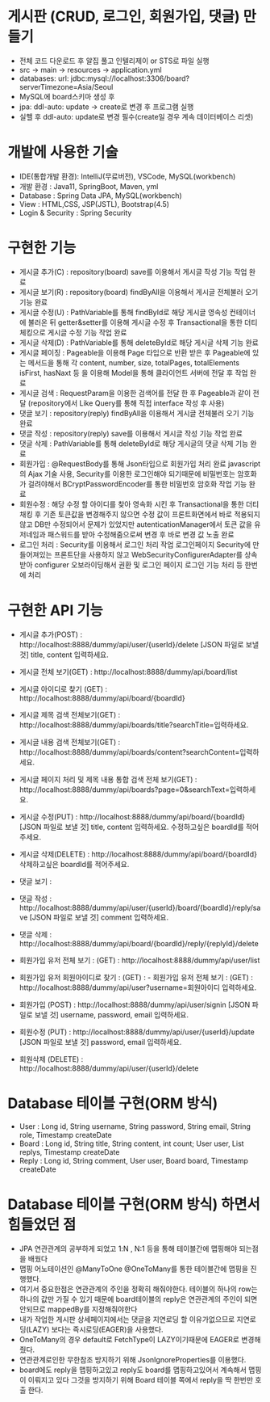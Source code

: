 # 게시판 (CRUD, 로그인, 회원가입, 댓글) 만들기
- 전체 코드 다운로드 후 알집 풀고 인텔리제이 or STS로 파일 실행
- src -> main -> resources -> application.yml
- databases: url: jdbc:mysql://localhost:3306/board?serverTimezone=Asia/Seoul
- MySQL에 board스키마 생성 후 
- jpa: ddl-auto: update -> create로 변경 후 프로그램 실행
- 실핼 후 ddl-auto: update로 변경 필수(create일 경우 계속 데이터베이스 리셋)

# 개발에 사용한 기술
- IDE(통합개발 환경): IntelliJ(무료버전), VSCode, MySQL(workbench)
- 개발 환경 : Java11, SpringBoot, Maven, yml
- Database : Spring Data JPA, MySQL(workbench)
- View : HTML,CSS, JSP(JSTL), Bootstrap(4.5)
- Login & Security : Spring Security

# 구현한 기능 
- 게시글 추가(C) : repository(board) save를 이용해서 게시글 작성 기능 작업 완료
- 게시글 보기(R) : repository(board) findByAll을 이용해서 게시글 전체불러 오기 기능 완료
- 게시글 수정(U) : PathVariable를 통해 findById로 해당 게시글 영속성 컨테이너에 불러온 뒤 getter&setter를 이용해 게시글 수정 후 Transactional을 통한 더티체킹으로 게시글 수정 기능 작업 완료 
- 게시글 삭제(D) : PathVariable를 통해 deleteById로 해당 게시글 삭제 기능 완료
- 게시글 페이징 :  Pageable을 이용해 Page 타입으로 반환 받은 후 Pageable에 있는 메서드을 통해 각 content, number, size, totalPages, totalElements isFirst, hasNaxt 등 을 이용해 Model을 통해 클라이언트 서버에 전달 후 작업 완료
- 게시글 검색 : RequestParam을 이용한 검색어를 전달 한 후 Pageable과 같이 전달 (repository에서 Like Query를 통해 직접 interface 작성 후 사용)
- 댓글 보기 :  repository(reply) findByAll을 이용해서 게시글 전체불러 오기 기능 완료
- 댓글 작성 : repository(reply) save를 이용해서 게시글 작성 기능 작업 완료 
- 댓글 삭제 : PathVariable를 통해 deleteById로 해당 게시글의 댓글 삭제 기능 완료
- 회원가입 : @RequestBody를 통해 Json타입으로 회원가입 처리 완료 javascript의 Ajax 기술 사용, Security를 이용한 로그인해야 되기때문에 비밀번호는 암호화가 걸려야해서 BCryptPasswordEncoder를 통한 비밀번호 암호화 작업 기능 완료
- 회원수정 : 해당 수정 할 아이디를 찾아 영속화 시킨 후 Transactional을 통한 더티채킹 후 기존 토큰값을 변경해주지 않으면 수정 값이 프론트화면에서 바로 적용되지 않고 DB만 수정되어서 문제가 있었지만 autenticationManager에서 토큰 값을 유저네임과 패스워드를 받아 수정해줌으로써 변경 후 바로 변경 값 노출 완료
- 로그인 처리 : Security를 이용해서 로그인 처리 작업 로그인페이지 Security에 만들어져있는 프론트단을 사용하지 않고 WebSecurityConfigurerAdapter를 상속 받아 configurer 오보라이딩해서 권환 및 로그인 페이지 로그인 기능 처리 등 한번에 처리

# 구현한 API 기능
- 게시글 추가(POST) : http://localhost:8888/dummy/api/user/{userId}/delete [JSON 파일로 보낼 것] title, content 입력하세요.
- 게시글 전체 보기(GET) : http://localhost:8888/dummy/api/board/list
- 게시글 아이디로 찾기 (GET) : http://localhost:8888/dummy/api/board/{boardId}
- 게시글 제목 검색 전체보기(GET) : http://localhost:8888/dummy/api/boards/title?searchTitle=입력하세요.
- 게시글 내용 검색 전체보기(GET) : http://localhost:8888/dummy/api/boards/content?searchContent=입력하세요.
- 게시글 페이지 처리 및 제목 내용 통합 검색 전체 보기(GET) : http://localhost:8888/dummy/api/boards?page=0&searchText=입력하세요.
- 게시글 수정(PUT) : http://localhost:8888/dummy/api/board/{boardId} [JSON 파일로 보낼 것] title, content 입력하세요. 수정하고싶은 boardId를 적어주세요.
- 게시글 삭제(DELETE) : http://localhost:8888/dummy/api/board/{boardId} 삭제하고싶은 boardId를 적어주세요.

- 댓글 보기 :
- 댓글 작성 : http://localhost:8888/dummy/api/user/{userId}/board/{boardId}/reply/save [JSON 파일로 보낼 것] comment 입력하세요.
- 댓글 삭제 : http://localhost:8888/dummy/api/board/{boardId}/reply/{replyId}/delete

- 회원가입 유저 전체 보기 : (GET) : http://localhost:8888/dummy/api/user/list
- 회원가입 유저 회원아이디로 찾기 : (GET) : - 회원가입 유저 전체 보기 : (GET) : http://localhost:8888/dummy/api/user?username=회원아이디 입력하세요.
- 회원가입 (POST) : http://localhost:8888/dummy/api/user/signin [JSON 파일로 보낼 것] username, password, email 입력하세요.
- 회원수정 (PUT) :  http://localhost:8888/dummy/api/user/{userId}/update [JSON 파일로 보낼 것] password, email 입력하세요.
- 회원삭제 (DELETE) :  http://localhost:8888/dummy/api/user/{userId}/delete

# Database 테이블 구현(ORM 방식)
- User : Long id, String username, String password, String email, String role, Timestamp createDate
- Board : Long id, String title, String content, int count; User user, List<Reply> replys, Timestamp createDate
- Reply : Long id, String comment, User user, Board board, Timestamp createDate

# Database 테이블 구현(ORM 방식) 하면서 힘들었던 점
- JPA 연관관계의 공부하게 되었고 1:N , N:1 등을 통해 테이블간에 맵핑해야 되는점을 배웠다
- 맵핑 어노테이션인 @ManyToOne @OneToMany를 통한 테이블간에 맵핑을 진행했다.
- 여기서 중요한점은 연관관계의 주인을 정확히 해줘야한다. 테이블의 하나의 row는 하나의 값만 가질 수 있기 때문에 board테이블의 reply은 연관관계의 주인이 되면 안되므로 mappedBy를 지정해줘야한다
- 내가 작업한 게시판 상세페이지에서는 댓글을 지연로딩 할 이유가없으므로 지연로딩(LAZY) 보다는 즉시로딩(EAGER)을 사용했다.
- OneToMany의 경우 default로 FetchType이 LAZY이기때문에 EAGER로 변경해줬다.
- 연관관계로인한 무한참조 방지하기 위해 JsonIgnoreProperties를 이용했다.
- board에도 reply을 맵핑하고있고 reply도 board를 맵핑하고있어서 계속해서 맵핑이 이뤄지고 있다 그것을 방지하기 위해 Board 테이블 쪽에서 reply을 딱 한번만 호출 한다.

